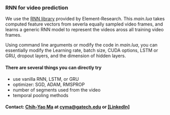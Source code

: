 ### RNN for video prediction
We use the [RNN library](https://github.com/Element-Research/rnn) provided by Element-Research. This *main.lua* takes computed feature vectors from severla equally sampled video frames, and learns a generic RNN model to represent the videos aross all training video frames.

Using command line arguments or modify the code in *main.lua*, you can essentially modify the Learning rate, batch size, CUDA options, LSTM or GRU, dropout layers, and the dimension of hidden layers.


#### There are several things you can directly try

- use vanilla RNN, LSTM, or GRU
- optimizer: SGD, ADAM, RMSPROP
- number of segments used from the video
- temporal pooling methods


#### Contact: [Chih-Yao Ma](http://shallowdown.wix.com/chih-yao-m/me) at <cyma@gatech.edu> or [[LinkedIn]](https://www.linkedin.com/in/chih-yao-ma-9b5b3063)
